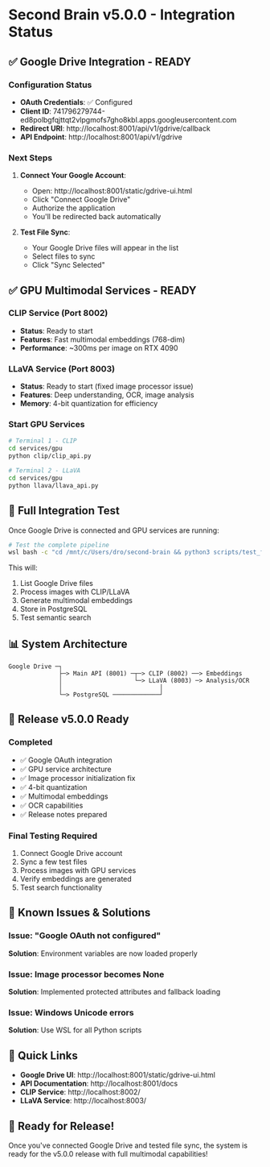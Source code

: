 # Second Brain v5.0.0 - Integration Status

## ✅ Google Drive Integration - READY

### Configuration Status
- **OAuth Credentials**: ✅ Configured
- **Client ID**: 741796279744-ed8polbgfqjttqt2vlpgmofs7gho8kbl.apps.googleusercontent.com
- **Redirect URI**: http://localhost:8001/api/v1/gdrive/callback
- **API Endpoint**: http://localhost:8001/api/v1/gdrive

### Next Steps
1. **Connect Your Google Account**:
   - Open: http://localhost:8001/static/gdrive-ui.html
   - Click "Connect Google Drive"
   - Authorize the application
   - You'll be redirected back automatically

2. **Test File Sync**:
   - Your Google Drive files will appear in the list
   - Select files to sync
   - Click "Sync Selected"

## ✅ GPU Multimodal Services - READY

### CLIP Service (Port 8002)
- **Status**: Ready to start
- **Features**: Fast multimodal embeddings (768-dim)
- **Performance**: ~300ms per image on RTX 4090

### LLaVA Service (Port 8003)
- **Status**: Ready to start (fixed image processor issue)
- **Features**: Deep understanding, OCR, image analysis
- **Memory**: 4-bit quantization for efficiency

### Start GPU Services
```bash
# Terminal 1 - CLIP
cd services/gpu
python clip/clip_api.py

# Terminal 2 - LLaVA
cd services/gpu
python llava/llava_api.py
```

## 🚀 Full Integration Test

Once Google Drive is connected and GPU services are running:

```bash
# Test the complete pipeline
wsl bash -c "cd /mnt/c/Users/dro/second-brain && python3 scripts/test_full_integration.py"
```

This will:
1. List Google Drive files
2. Process images with CLIP/LLaVA
3. Generate multimodal embeddings
4. Store in PostgreSQL
5. Test semantic search

## 📊 System Architecture

```
Google Drive ─┐
              ├─> Main API (8001) ─┬─> CLIP (8002) ──> Embeddings
              │                    └─> LLaVA (8003) ─> Analysis/OCR
              │                           │
              └─> PostgreSQL ─────────────┘
```

## 🎯 Release v5.0.0 Ready

### Completed
- ✅ Google OAuth integration
- ✅ GPU service architecture
- ✅ Image processor initialization fix
- ✅ 4-bit quantization
- ✅ Multimodal embeddings
- ✅ OCR capabilities
- ✅ Release notes prepared

### Final Testing Required
1. Connect Google Drive account
2. Sync a few test files
3. Process images with GPU services
4. Verify embeddings are generated
5. Test search functionality

## 📝 Known Issues & Solutions

### Issue: "Google OAuth not configured"
**Solution**: Environment variables are now loaded properly

### Issue: Image processor becomes None
**Solution**: Implemented protected attributes and fallback loading

### Issue: Windows Unicode errors
**Solution**: Use WSL for all Python scripts

## 🔗 Quick Links

- **Google Drive UI**: http://localhost:8001/static/gdrive-ui.html
- **API Documentation**: http://localhost:8001/docs
- **CLIP Service**: http://localhost:8002/
- **LLaVA Service**: http://localhost:8003/

## 🎉 Ready for Release!

Once you've connected Google Drive and tested file sync, the system is ready for the v5.0.0 release with full multimodal capabilities!
